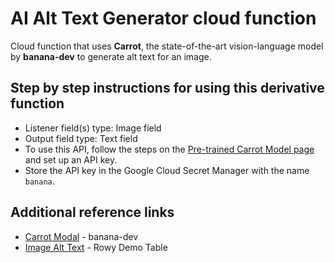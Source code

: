 # AI Alt Text Generator cloud function

Cloud function that uses **Carrot**, the state-of-the-art vision-language model by **banana-dev** to generate alt text for an image.

## Step by step instructions for using this derivative function

- Listener field(s) type: Image field
- Output field type: Text field
- To use this API, follow the steps on the [Pre-trained Carrot Model page](https://www.banana.dev/pretrained-models/nodejs/carrot) and set up an API key.
- Store the API key in the Google Cloud Secret Manager with the name `banana`.

## Additional reference links

- [Carrot Modal](https://www.banana.dev/pretrained-models/nodejs/carrot) - banana-dev
- [Image Alt Text](https://demo.rowy.io/table/readAImage) - Rowy Demo Table